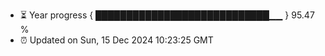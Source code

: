 - ⏳ Year progress { ████████████████████████████▁▁ } 95.47 %
- ⏰ Updated on Sun, 15 Dec 2024 10:23:25 GMT

